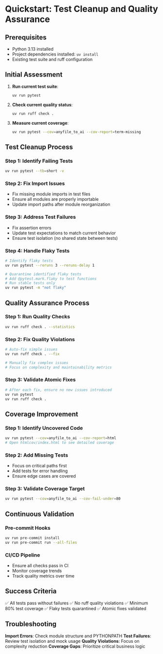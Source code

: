 # Quickstart: Test Cleanup and Quality Assurance

## Prerequisites

- Python 3.13 installed
- Project dependencies installed: `uv install`
- Existing test suite and ruff configuration

## Initial Assessment

1. **Run current test suite**:
   ```bash
   uv run pytest
   ```

2. **Check current quality status**:
   ```bash
   uv run ruff check .
   ```

3. **Measure current coverage**:
   ```bash
   uv run pytest --cov=anyfile_to_ai --cov-report=term-missing
   ```

## Test Cleanup Process

### Step 1: Identify Failing Tests
```bash
uv run pytest --tb=short -v
```

### Step 2: Fix Import Issues
- Fix missing module imports in test files
- Ensure all modules are properly importable
- Update import paths after module reorganization

### Step 3: Address Test Failures
- Fix assertion errors
- Update test expectations to match current behavior
- Ensure test isolation (no shared state between tests)

### Step 4: Handle Flaky Tests
```bash
# Identify flaky tests
uv run pytest --reruns 3 --reruns-delay 1

# Quarantine identified flaky tests
# Add @pytest.mark.flaky to test functions
# Run stable tests only
uv run pytest -m "not flaky"
```

## Quality Assurance Process

### Step 1: Run Quality Checks
```bash
uv run ruff check . --statistics
```

### Step 2: Fix Quality Violations
```bash
# Auto-fix simple issues
uv run ruff check . --fix

# Manually fix complex issues
# Focus on complexity and maintainability metrics
```

### Step 3: Validate Atomic Fixes
```bash
# After each fix, ensure no new issues introduced
uv run pytest
uv run ruff check .
```

## Coverage Improvement

### Step 1: Identify Uncovered Code
```bash
uv run pytest --cov=anyfile_to_ai --cov-report=html
# Open htmlcov/index.html to see detailed coverage
```

### Step 2: Add Missing Tests
- Focus on critical paths first
- Add tests for error handling
- Ensure edge cases are covered

### Step 3: Validate Coverage Target
```bash
uv run pytest --cov=anyfile_to_ai --cov-fail-under=80
```

## Continuous Validation

### Pre-commit Hooks
```bash
uv run pre-commit install
uv run pre-commit run --all-files
```

### CI/CD Pipeline
- Ensure all checks pass in CI
- Monitor coverage trends
- Track quality metrics over time

## Success Criteria

✅ All tests pass without failures
✅ No ruff quality violations
✅ Minimum 80% test coverage
✅ Flaky tests quarantined
✅ Atomic fixes validated

## Troubleshooting

**Import Errors**: Check module structure and PYTHONPATH
**Test Failures**: Review test isolation and mock usage
**Quality Violations**: Focus on complexity reduction
**Coverage Gaps**: Prioritize critical business logic
